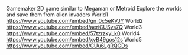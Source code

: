
Gamemaker 2D game similar to Megaman or Metroid
Explore the worlds and save them from alien invaders 
World1 https://www.youtube.com/embed/gn_0c5eKVJY
World2 https://www.youtube.com/embed/aeriCUSys7Q
World3 https://www.youtube.com/embed/57tzrzkyLk0
World4 https://www.youtube.com/embed/xvB49gos12s
World5 https://www.youtube.com/embed/CUu6LgRQGDs
